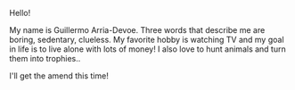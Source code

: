Hello!

My name is Guillermo Arria-Devoe. Three words that describe me are boring, sedentary, clueless. My favorite hobby is watching TV and my goal in life is to live alone with lots of money! I also love to hunt animals and turn them into trophies..

I'll get the amend this time!
